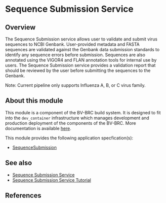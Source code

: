# Sequence Submission Service

## Overview

The Sequence Submission service allows user to validate and submit virus sequences to NCBI Genbank. User-provided metadata and FASTA sequences are validated against the Genbank data submission standards to identify any sequence errors before submission. Sequences are also annotated using the VIGOR4 and FLAN annotation tools for internal use by users. The Sequence Submission service provides a validation report that should be reviewed by the user before submitting the sequences to the Genbank. 

Note: Current pipeline only supports Influenza A, B, or C virus family.



## About this module

This module is a component of the BV-BRC build system. It is designed to fit into the
`dev_container` infrastructure which manages development and production deployment of
the components of the BV-BRC. More documentation is available [here](https://github.com/BV-BRC/dev_container/tree/master/README.md).

This module provides the following application specfication(s):
* [SequenceSubmission](app_specs/SequenceSubmission.md)


## See also

  * [Sequence Submission Service](https://www.bv-brc.org/docs/https://bv-brc.org/app/SequenceSubmission.html)
  * [Sequence Submission Service Tutorial](https://www.bv-brc.org/docs//tutorial/sequence_submission/sequence_submission.html)



## References

